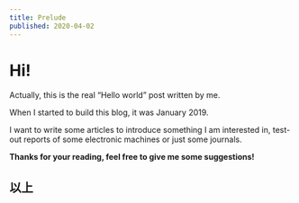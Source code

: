 ```yaml
---
title: Prelude
published: 2020-04-02
---
```

# Hi!
Actually, this is the real “Hello world” post written by me.

When I started to build this blog, it was January 2019.

I want to write some articles to introduce something I am interested in, test-out reports of some electronic machines or just some journals.

**Thanks for your reading, feel free to give me some suggestions!**

## 以上